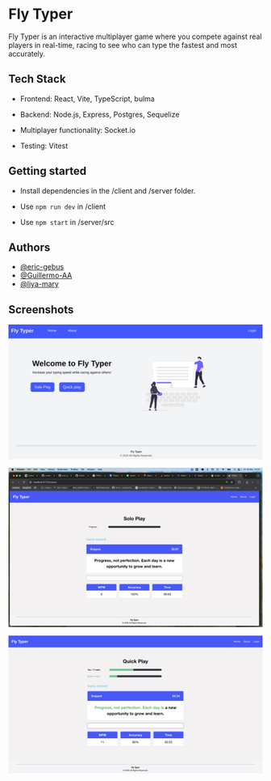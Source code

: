 # Fly Typer

 Fly Typer is an interactive multiplayer game where you compete against real players in real-time, racing to see who can type the fastest and most accurately.


## Tech Stack

- Frontend: React, Vite, TypeScript, bulma

- Backend: Node.js, Express, Postgres, Sequelize

- Multiplayer functionality: Socket.io

- Testing: Vitest


## Getting started

- Install dependencies in the /client and /server folder.

- Use ```npm run dev``` in /client

- Use ```npm start``` in /server/src


## Authors

- [@eric-gebus](https://www.github.com/-eric-gebus)
- [@Guillermo-AA](https://github.com/Guillermo-AA)
- [@liya-mary](https://github.com/liya-mary)


## Screenshots

![My page](client/src/assets/page.png)

![My page](client/src/assets/solopage.png)

![My page](client/src/assets/quickplay.png)

